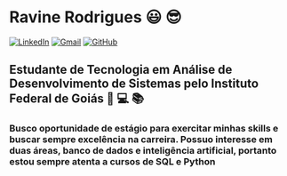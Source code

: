 # Ravine Rodrigues 	&#128515; &#128526;

[![LinkedIn](https://img.shields.io/badge/LinkedIn-0077B5?style=for-the-badge&logo=linkedin&logoColor=white)](https://www.linkedin.com/in/ravine-rodrigues-148205212/) [![Gmail](https://img.shields.io/badge/Gmail-333333?style=for-the-badge&logo=gmail&logoColor=red)](mailto:ravineaparecida@gmail.com) [![GitHub](https://img.shields.io/badge/GitHub-100000?style=for-the-badge&logo=github&logoColor=white)](https://github.com/Ravine28)

## Estudante de Tecnologia em Análise de Desenvolvimento de Sistemas pelo Instituto Federal de Goiás &#129504; &#128187; &#128218;

### Busco oportunidade de estágio para exercitar minhas skills e buscar sempre excelência na carreira. Possuo interesse em duas áreas, banco de dados e inteligência artificial, portanto estou sempre atenta a cursos de SQL e Python
